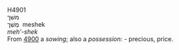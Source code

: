 <body>
  <p>H4901<br>  משׁך  <br> מֶשֶׁך  ‎  meshek  <br><i>meh‘-shek </i><br>From <a href="h4900.htm">4900</a>  a <i>sowing</i>; also a <i>possession: - </i>precious, price.<br></p>
 </body>